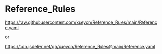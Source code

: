 # Reference_Rules
https://raw.githubusercontent.com/xueycn/Reference_Rules/main/Reference.yaml

or

https://cdn.jsdelivr.net/gh/xueycn/Reference_Rules@main/Reference.yaml
